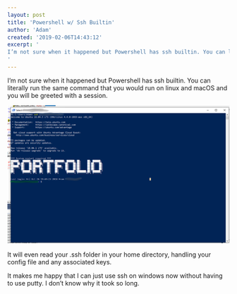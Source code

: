 ```yaml
---
layout: post
title: 'Powershell w/ Ssh Builtin'
author: 'Adam'
created: '2019-02-06T14:43:12'
excerpt: '
I’m not sure when it happened but Powershell has ssh builtin. You can literally run the same command that you would run on linux and macOS and you will be greeted with a session.
'
---
```


I&#8217;m not sure when it happened but Powershell has ssh builtin. You can literally run the same command that you would run on linux and macOS and you will be greeted with a session.

![](../images/powershell-ssh.png)

It will even read your .ssh folder in your home directory, handling your config file and any associated keys.

It makes me happy that I can just use ssh on windows now without having to use putty. I don&#8217;t know why it took so long.
